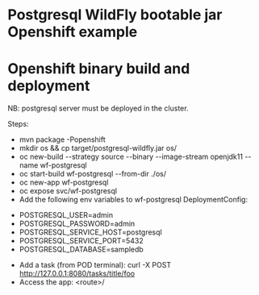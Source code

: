 # Postgresql WildFly bootable jar Openshift example

Openshift binary build and deployment
=====================================

NB: postgresql server must be deployed in the cluster.

Steps: 
* mvn package -Popenshift
* mkdir os && cp target/postgresql-wildfly.jar os/
* oc new-build --strategy source --binary --image-stream openjdk11 --name wf-postgresql
* oc start-build wf-postgresql --from-dir ./os/
* oc new-app wf-postgresql
* oc expose svc/wf-postgresql
* Add the following env variables to wf-postgresql DeploymentConfig:
- POSTGRESQL_USER=admin
- POSTGRESQL_PASSWORD=admin
- POSTGRESQL_SERVICE_HOST=postgresql
- POSTGRESQL_SERVICE_PORT=5432
- POSTGRESQL_DATABASE=sampledb

* Add a task (from POD terminal): curl -X POST http://127.0.0.1:8080/tasks/title/foo
* Access the app: \<route\>/
